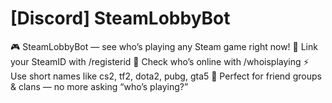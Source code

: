 # [Discord] SteamLobbyBot
🎮 SteamLobbyBot — see who’s playing any Steam game right now!
🔗 Link your SteamID with /registerid
👥 Check who’s online with /whoisplaying <game>
⚡ Use short names like cs2, tf2, dota2, pubg, gta5
🤖 Perfect for friend groups & clans — no more asking “who’s playing?”
